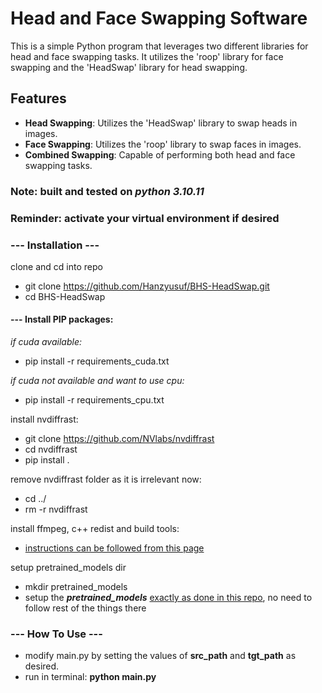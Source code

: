 # Head and Face Swapping Software

This is a simple Python program that leverages two different libraries for head and face swapping tasks. It utilizes the 'roop' library for face swapping and the 'HeadSwap' library for head swapping.

## Features

- **Head Swapping**: Utilizes the 'HeadSwap' library to swap heads in images.
- **Face Swapping**: Utilizes the 'roop' library to swap faces in images.
- **Combined Swapping**: Capable of performing both head and face swapping tasks.

### **Note:** built and tested on **_python 3.10.11_**

### **Reminder:** activate your virtual environment if desired

### **--- Installation ---**

clone and cd into repo
- git clone https://github.com/Hanzyusuf/BHS-HeadSwap.git
- cd BHS-HeadSwap

#### --- Install PIP packages:
  
_if cuda available:_
- pip install -r requirements_cuda.txt
  
_if cuda not available and want to use cpu:_
- pip install -r requirements_cpu.txt

install nvdiffrast:
- git clone https://github.com/NVlabs/nvdiffrast
- cd nvdiffrast
- pip install .

remove nvdiffrast folder as it is irrelevant now:
- cd ../
- rm -r nvdiffrast

install ffmpeg, c++ redist and build tools:
- [instructions can be followed from this page](https://github.com/s0md3v/roop/wiki/1.3-Setup-Windows)

setup pretrained_models dir
- mkdir pretrained_models
- setup the **_pretrained_models_** [exactly as done in this repo](https://github.com/LeslieZhoa/HeadSwap), no need to follow rest of the things there

### **--- How To Use ---**
- modify main.py by setting the values of **src_path** and **tgt_path** as desired.
- run in terminal: **python main.py**